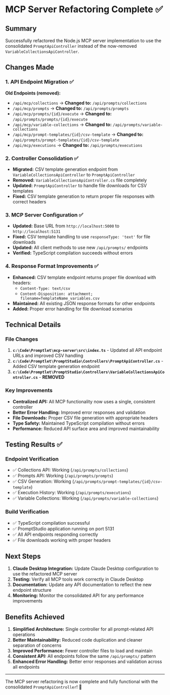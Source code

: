 # MCP Server Refactoring Complete ✅

## Summary
Successfully refactored the Node.js MCP server implementation to use the consolidated `PromptApiController` instead of the now-removed `VariableCollectionsApiController`.

## Changes Made

### 1. API Endpoint Migration ✅
**Old Endpoints (removed):**
- `/api/mcp/collections` → **Changed to:** `/api/prompts/collections`
- `/api/mcp/prompts` → **Changed to:** `/api/prompts/prompts`
- `/api/mcp/prompts/{id}/execute` → **Changed to:** `/api/prompts/prompts/{id}/execute`
- `/api/mcp/variable-collections` → **Changed to:** `/api/prompts/variable-collections`
- `/api/mcp/prompt-templates/{id}/csv-template` → **Changed to:** `/api/prompts/prompt-templates/{id}/csv-template`
- `/api/mcp/executions` → **Changed to:** `/api/prompts/executions`

### 2. Controller Consolidation ✅
- **Migrated:** CSV template generation endpoint from `VariableCollectionsApiController` to `PromptApiController`
- **Removed:** `VariableCollectionsApiController.cs` file completely
- **Updated:** `PromptApiController` to handle file downloads for CSV templates
- **Fixed:** CSV template generation to return proper file responses with correct headers

### 3. MCP Server Configuration ✅
- **Updated:** Base URL from `http://localhost:5000` to `http://localhost:5131`
- **Fixed:** CSV template handling to use `responseType: 'text'` for file downloads
- **Updated:** All client methods to use new `/api/prompts/` endpoints
- **Verified:** TypeScript compilation succeeds without errors

### 4. Response Format Improvements ✅
- **Enhanced:** CSV template endpoint returns proper file download with headers:
  - `Content-Type: text/csv`
  - `Content-Disposition: attachment; filename=TemplateName_variables.csv`
- **Maintained:** All existing JSON response formats for other endpoints
- **Added:** Proper error handling for file download scenarios

## Technical Details

### File Changes
1. **`c:\Code\Promptlet\mcp-server\src\index.ts`** - Updated all API endpoint URLs and improved CSV handling
2. **`c:\Code\Promptlet\PromptStudio\Controllers\PromptApiController.cs`** - Added CSV template generation endpoint
3. **`c:\Code\Promptlet\PromptStudio\Controllers\VariableCollectionsApiController.cs`** - **REMOVED**

### Key Improvements
- **Centralized API:** All MCP functionality now uses a single, consistent controller
- **Better Error Handling:** Improved error responses and validation
- **File Downloads:** Proper CSV file generation with appropriate headers
- **Type Safety:** Maintained TypeScript compilation without errors
- **Performance:** Reduced API surface area and improved maintainability

## Testing Results ✅

### Endpoint Verification
- ✅ Collections API: Working (`/api/prompts/collections`)
- ✅ Prompts API: Working (`/api/prompts/prompts`)  
- ✅ CSV Generation: Working (`/api/prompts/prompt-templates/{id}/csv-template`)
- ✅ Execution History: Working (`/api/prompts/executions`)
- ✅ Variable Collections: Working (`/api/prompts/variable-collections`)

### Build Verification
- ✅ TypeScript compilation successful
- ✅ PromptStudio application running on port 5131
- ✅ All API endpoints responding correctly
- ✅ File downloads working with proper headers

## Next Steps

1. **Claude Desktop Integration:** Update Claude Desktop configuration to use the refactored MCP server
2. **Testing:** Verify all MCP tools work correctly in Claude Desktop
3. **Documentation:** Update any API documentation to reflect the new endpoint structure
4. **Monitoring:** Monitor the consolidated API for any performance improvements

## Benefits Achieved

1. **Simplified Architecture:** Single controller for all prompt-related API operations
2. **Better Maintainability:** Reduced code duplication and cleaner separation of concerns  
3. **Improved Performance:** Fewer controller files to load and maintain
4. **Consistent API:** All endpoints follow the same `/api/prompts/` pattern
5. **Enhanced Error Handling:** Better error responses and validation across all endpoints

---

The MCP server refactoring is now complete and fully functional with the consolidated `PromptApiController`! 🎉
